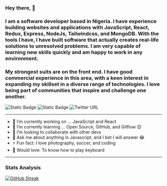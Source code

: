 ### Hey there, 👋

### I am a software developer based in Nigeria. I have experience building websites and applications with JavaScript, React, Redux, Express, NodeJs, Tailwindcss, and MongoDB. With the tools I have, I have built software that actually creates real-life solutions to unresolved problems. I am very capable of learning new skills quickly and am happy to work in any environment.

### My strongest suits are on the front end. I have good commercial experience in this area, with a keen interest in expanding my skillset in a diverse range of technologies. I love being part of communities that inspire and challenge one another.


![Static Badge](https://img.shields.io/badge/learn-20%25-blue)
![Static Badge](https://img.shields.io/badge/practice-80%25-green)
![Twitter URL](https://img.shields.io/twitter/url?url=https%3A%2F%2Ftwitter.com%2Fabellmanuell)

---
- 🔭 I’m currently working on ... JavaScript and React
- 🌱 I’m currently learning ... Open Source, GitHub, and Gitflow 😊
- 👯 I’m looking to collaborate with other devs
- 💬 Ask me about anything in Javascript, and I bet I will answer 😂
- ⚡ Fun fact: I love photography, soccer, and coding
- 🎹 Would love: To know how to play keyboard

***

### Stats Analysis 
[![GitHub Streak](https://streak-stats.demolab.com?user=abellmanuell&theme=vue)](https://git.io/streak-stats)
